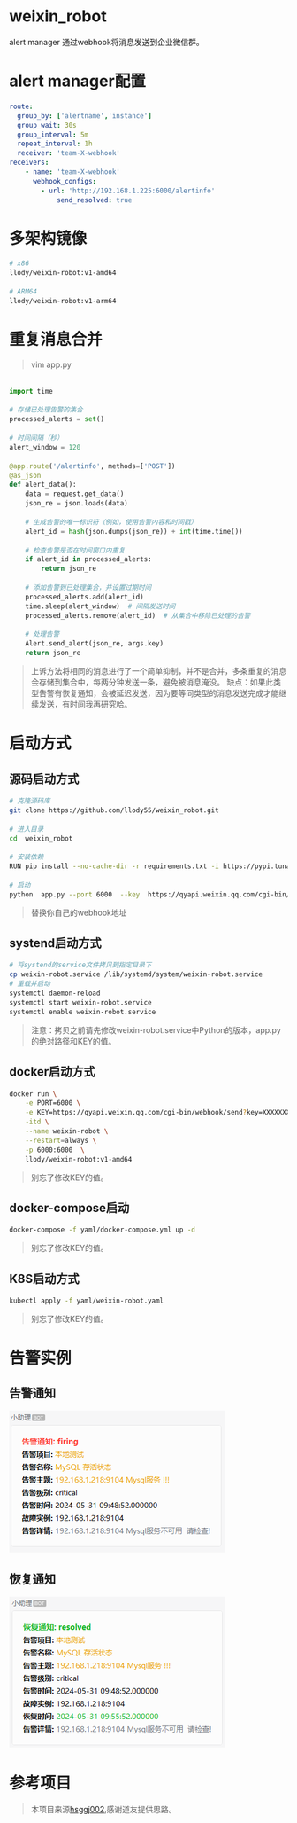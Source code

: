 # weixin_robot
alert manager 通过webhook将消息发送到企业微信群。

# alert manager配置
```yaml
route:
  group_by: ['alertname','instance']
  group_wait: 30s
  group_interval: 5m
  repeat_interval: 1h
  receiver: 'team-X-webhook'
receivers:
    - name: 'team-X-webhook'
      webhook_configs:
        - url: 'http://192.168.1.225:6000/alertinfo'
            send_resolved: true
```
# 多架构镜像
```bash
# x86
llody/weixin-robot:v1-amd64

# ARM64
llody/weixin-robot:v1-arm64 

```

# 重复消息合并
> vim app.py
```python

import time

# 存储已处理告警的集合
processed_alerts = set()

# 时间间隔（秒）
alert_window = 120

@app.route('/alertinfo', methods=['POST'])
@as_json
def alert_data():
    data = request.get_data()
    json_re = json.loads(data)  

    # 生成告警的唯一标识符（例如，使用告警内容和时间戳）
    alert_id = hash(json.dumps(json_re)) + int(time.time())

    # 检查告警是否在时间窗口内重复
    if alert_id in processed_alerts:
        return json_re

    # 添加告警到已处理集合，并设置过期时间
    processed_alerts.add(alert_id)
    time.sleep(alert_window)  # 间隔发送时间
    processed_alerts.remove(alert_id)  # 从集合中移除已处理的告警

    # 处理告警
    Alert.send_alert(json_re, args.key)
    return json_re
```
> 上诉方法将相同的消息进行了一个简单抑制，并不是合并，多条重复的消息会存储到集合中，每两分钟发送一条，避免被消息淹没。
> 缺点：如果此类型告警有恢复通知，会被延迟发送，因为要等同类型的消息发送完成才能继续发送，有时间我再研究哈。

# 启动方式

## 源码启动方式
```bash
# 克隆源码库
git clone https://github.com/llody55/weixin_robot.git

# 进入目录
cd  weixin_robot

# 安装依赖
RUN pip install --no-cache-dir -r requirements.txt -i https://pypi.tuna.tsinghua.edu.cn/simple

# 启动
python  app.py --port 6000  --key  https://qyapi.weixin.qq.com/cgi-bin/webhook/send?key=744ad541-e6b1-4a3b-8aeb-4a01457cb646
```
> 替换你自己的webhook地址

## systend启动方式
```bash
# 将systend的service文件拷贝到指定目录下
cp weixin-robot.service /lib/systemd/system/weixin-robot.service
# 重载并启动
systemctl daemon-reload
systemctl start weixin-robot.service
systemctl enable weixin-robot.service
```
> 注意：拷贝之前请先修改weixin-robot.service中Python的版本，app.py的绝对路径和KEY的值。

## docker启动方式
```bash
docker run \
    -e PORT=6000 \
    -e KEY=https://qyapi.weixin.qq.com/cgi-bin/webhook/send?key=XXXXXXXXX  \
    -itd \
    --name weixin-robot \
    --restart=always \
    -p 6000:6000  \
    llody/weixin-robot:v1-amd64
```
> 别忘了修改KEY的值。

## docker-compose启动
```bash
docker-compose -f yaml/docker-compose.yml up -d
```
> 别忘了修改KEY的值。

## K8S启动方式
```bash
kubectl apply -f yaml/weixin-robot.yaml
```
> 别忘了修改KEY的值。


# 告警实例
## 告警通知
![告警通知](./docs/1.png)

## 恢复通知
![恢复通知](./docs/2.png)


# 参考项目
> 本项目来源[hsggj002](https://github.com/hsggj002/prometheus-flask),感谢道友提供思路。







